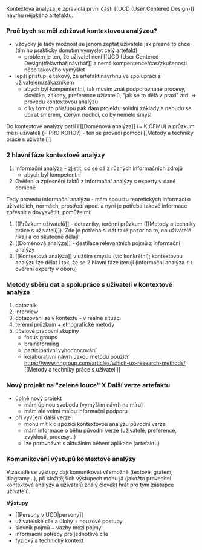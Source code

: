 Kontextová analýza je zpravidla první částí [[UCD (User Centered Design)]] návrhu nějakého artefaktu.

### Proč bych se měl zdržovat kontextovou analýzou?
- vždycky je tady možnost se jenom zeptat uživatele jak přesně to chce (tím ho prakticky donutím vymyslet celý artefakt)
	- problém je ten, že uživatel není [[UCD (User Centered Design)#Návrhář|návrhář]] a nemá kompentence/čas/zkušenosti něco takového vymýšlet
- lepší přístup je takový, že artefakt navrhnu ve spolupráci s uživatelem/zákazníkem
	- abych byl kompententní, tak musím znát podporovnané procesy, slovíčka, zákony, preference uživatelů, "jak se to dělá v praxi" atd. => provedu kontextovou analýzu
	- díky tomuto přístupu pak dám projektu solidní základy a nebudu se ubírat směrem, kterým nechci, co by nemělo smysl

Do kontextové analýzy patří i [[Doménová analýza]] (= K ČEMU) a průzkum mezi uživateli (= PRO KOHO?) - ten se provádí pomocí [[Metody a techniky práce s uživateli]]

### 2 hlavní fáze kontextové analýzy
1) Informační analýza - zjistit, co se dá z různých informačních zdrojů
	- abych byl kompetentní
2) Ověření a zpřesnění faktů z informační analýzy s experty v dané doméně

Tedy provedu informační analýzu - mám spoustu teoretických informací o uživatelích, normách, prostředí apod. a nyní je potřeba takové informace zpřesnit a dovysvětlit, pomůže mi:
1) [[Průzkum uživatelů]] - dotazníky, terénní průzkum ([[Metody a techniky práce s uživateli]]). Zde je potřeba si dát také pozor na to, co uživatelé říkají a co skutečně dělají!
2) [[Doménová analýza]] - destilace relevantních pojmů z informační analýzy
3) [[Kontextová analýza]] v užším smyslu (víc konkrétní); kontextovou analýzu lze dělat i tak, že se 2 hlavní fáze iterují (informační analýza <-> ověření experty v oboru)

### Metody sběru dat a spolupráce s uživateli v kontextové analýze
1) dotazník
2) interview
3) dotazování se v kontextu - v reálné situaci
4) terénní průzkum + etnografické metody
5) účelové pracovní skupiny
	- focus groups
	- brainstorming
	- participativní vyhodnocování
	- kolaborativní návrh
Jakou metodu použít? https://www.nngroup.com/articles/which-ux-research-methods/
[[Metody a techniky práce s uživateli]]

### Nový projekt na "zelené louce" X Další verze artefaktu
- úplně nový projekt
	- mám úplnou svobodu (vymýšlím návrh na míru)
	- mám ale velmi malou informační podporu
- při vyvíjení další verze
	- mohu mít k dispozici kontextovou analýzu původní verze
	- mám informace o běhu původní verze (uživatelé, preference, zvyklosti, procesy...)
	- lze porovnávat s aktuálním během aplikace (artefaktu)

### Komunikování výstupů kontextové analýzy
V zásadě se výstupy dají komunikovat všemožně (textově, grafem, diagramy...), při složitějších výstupech mohu já (jakožto proveditel kontextové analýzy a uživatelů znalý člověk) hrát pro tým zástupce uživatelů.

**Výstupy**
- [[Persony v UCD|persony]]
- uživatelské cíle a úlohy + nouzové postupy
- slovník pojmů + vazby mezi pojmy
- informační potřeby pro jednotlivé cíle
- fyzický a technický kontext